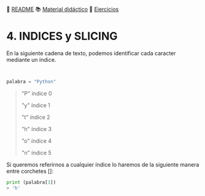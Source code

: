 :page_with_curl: [README](../README.md) :books: [Material didáctico](/documentation/indicedocu.md) :pencil: [Ejercicios](/tests/indicetests.md)


# 4. INDICES y SLICING

En la siguiente cadena de texto, podemos identificar cada caracter mediante un índice.
````python


palabra = "Python"
````

>"P" índice 0
>
>"y" índice 1
>
>"t" índice 2
>
>"h" índice 3
>
>"o" índice 4
>
>"n" índice 5

Si queremos referirnos a cualquier índice lo haremos de la siguiente manera entre corchetes []:
````python
print (palabra[3])
> 'h'
````